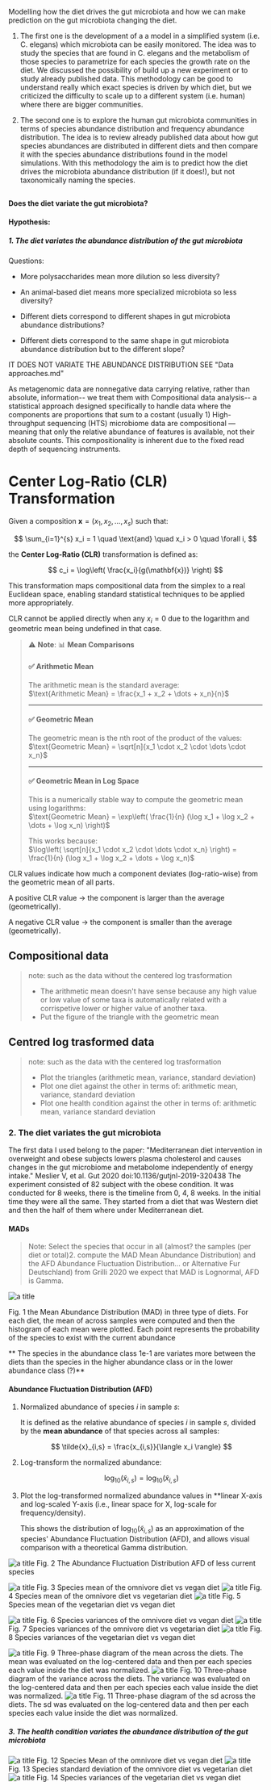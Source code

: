 Modelling how the diet drives the gut microbiota and how we can make prediction on the gut microbiota changing the diet. 

1. The first one is the development of a a model in a simplified system (i.e. C. elegans) which microbiota can be easily monitored. The idea was to study the species that are found in C. elegans and the metabolism of those species to parametrize for each species the growth rate on the diet. We discussed the possibility of build up a new experiment or to study already published data. This methodology can be good to understand really which exact species is driven by which diet, but we criticized the difficulty to scale up to a different system (i.e. human) where there are bigger communities.

2. The second one is to explore the human gut microbiota communities in terms of species abundance distribution and frequency abundance distribution. The idea is to review already published data about how gut species abundances are distributed in different diets and then compare it with the species abundance distributions found in the model simulations. With this methodology the aim is to predict how the diet drives the microbiota abundance distribution (if it does!), but not taxonomically naming the species.

##

#### Does the diet variate the gut microbiota?
#### Hypothesis:

##### 1. The diet variates the abundance distribution of the gut microbiota

Questions:

-  More polysaccharides mean more dilution so less diversity?

-  An animal-based diet means more specialized microbiota so less diversity?

- Different diets correspond to different shapes in gut microbiota abundance distributions?

- Different diets correspond to the same shape in gut microbiota abundance distribution but to the different slope?

IT DOES NOT VARIATE THE ABUNDANCE DISTRIBUTION SEE "Data approaches.md"




As metagenomic data are nonnegative data carrying relative, rather than absolute, information-- we treat them with Compositional data analysis-- a statistical approach designed specifically to handle data where the components are proportions that sum to a costant (usually 1)
High-throughput sequencing (HTS) microbiome data are compositional — meaning that only the relative abundance of features is available, not their absolute counts. This compositionality is inherent due to the fixed read depth of sequencing instruments. 



# Center Log-Ratio (CLR) Transformation

Given a composition $\mathbf{x} = (x_1, x_2, \ldots, x_s)$ such that:

$$
\sum_{i=1}^{s} x_i = 1 \quad \text{and} \quad x_i > 0 \quad \forall i,
$$

the **Center Log-Ratio (CLR)** transformation is defined as:

$$
c_i = \log\left( \frac{x_i}{g(\mathbf{x})} \right)
$$



This transformation maps compositional data from the simplex to a real Euclidean space, enabling standard statistical techniques to be applied more appropriately.

CLR cannot be applied directly when any $x_i = 0$ due to the logarithm and geometric mean being undefined in that case. 
> ⚠️ **Note**: 📊 **Mean Comparisons**
>
> #### ✅ Arithmetic Mean
>
> The arithmetic mean is the standard average:  
> $\text{Arithmetic Mean} = \frac{x_1 + x_2 + \dots + x_n}{n}$
>
> ---
>
> #### ✅ Geometric Mean
>
> The geometric mean is the nth root of the product of the values:  
> $\text{Geometric Mean} = \sqrt[n]{x_1 \cdot x_2 \cdot \dots \cdot x_n}$
>
> ---
>
> #### ✅ Geometric Mean in Log Space
>
> This is a numerically stable way to compute the geometric mean using logarithms:  
> $\text{Geometric Mean} = \exp\left( \frac{1}{n} (\log x_1 + \log x_2 + \dots + \log x_n) \right)$
>
> This works because:  
> $\log\left( \sqrt[n]{x_1 \cdot x_2 \cdot \dots \cdot x_n} \right) = \frac{1}{n} (\log x_1 + \log x_2 + \dots + \log x_n)$

CLR values indicate how much a component deviates (log-ratio-wise) from the geometric mean of all parts.

A positive CLR value → the component is larger than the average (geometrically).

A negative CLR value → the component is smaller than the average (geometrically).


## Compositional data
>note: such as the data without the centered log trasformation
>* The arithmetic mean doesn't have sense because any high value or low value of some taxa is automatically related with a corrispetive lower or higher value of another taxa.
>* Put the figure of the triangle with the geometric mean

## Centred log trasformed data
>note: such as the data with the centered log trasformation
>* Plot the triangles (arithmetic mean, variance, standard deviation)
>* Plot one diet against the other in terms of: arithmetic mean, variance, standard deviation
>* Plot one health condition against the other in terms of: arithmetic mean, variance standard deviation 





### 2. The diet variates the gut microbiota
The first data I used belong to the paper: "Mediterranean diet intervention in overweight and obese subjects lowers plasma cholesterol and causes changes in the gut microbiome and metabolome independently of energy intake." Meslier V, et al. Gut 2020 doi:10.1136/gutjnl-2019-320438 The experiment consisted of 82 subject with the obese condition. It was conducted for 8 weeks, there is the timeline from 0, 4, 8 weeks. In the initial time they were all the same. They started from a diet that was Western diet and then the half of them where under Mediterranean diet. 

#### MADs
> Note: Select the species that occur in all (almost? the samples (per diet or total) compute the MAD Mean Abundance Distribution) and the AFD Abundance Fluctuation Distribution... or Alternative Fur Deutschland) from Grilli 2020 we expect
that MAD is Lognormal, AFD is Gamma.

![a title](MADs.png) 

Fig. 1 the Mean Abundance Distribution (MAD) in three type of diets. For each diet, the mean of across samples were computed and then the histogram of each mean were plotted. Each point represents the probability of the species to exist with the current abundance 

** The species in the abundance class 1e-1 are variates more between the diets than the species in the higher abundance class or in the lower abundance class (?)**


#### Abundance Fluctuation Distribution (AFD)

1. Normalized abundance of species *i* in sample *s*:
   
   It is defined as the relative abundance of species *i* in sample *s*, divided by the **mean abundance** of that species across all samples:

   $$
   \tilde{x}_{i,s} = \frac{x_{i,s}}{\langle x_i \rangle}
   $$

2. Log-transform the normalized abundance:

   $$
   \log_{10}(\tilde{x}_{i,s}) = \log_{10}\left( \tilde{x}_{i,s} \right)
   $$

3. Plot the log-transformed normalized abundance values in **linear X-axis and log-scaled Y-axis (i.e., linear space for X, log-scale for frequency/density).

   This shows the distribution of $\log_{10}(\tilde{x}_{i,s})$ as an approximation of the species' Abundance Fluctuation Distribution (AFD), and allows visual comparison with a theoretical Gamma distribution.

![a title](DeFilippisData\AFDsRelMean.png) 
Fig. 2 The Abundance Fluctuation Distribution AFD of less current species


![a title](DeFilippisData\meanOV_plot.png) 
Fig. 3  Species  mean of the omnivore diet vs vegan diet
![a title](DeFilippisData\meanOVG_plot.png) 
Fig. 4  Species mean of the omnivore diet vs vegetarian diet
![a title](DeFilippisData\meanVVG_plot.png) 
Fig. 5  Species mean of the vegetarian diet vs vegan diet

![a title](DeFilippisData\OV_plot.png) 
Fig. 6  Species variances of the omnivore diet vs vegan diet
![a title](DeFilippisData\OVG_plot.png) 
Fig. 7  Species variances of the omnivore diet vs vegetarian diet
![a title](DeFilippisData\VVG_plot.png) 
Fig. 8  Species variances of the vegetarian diet vs vegan diet

![a title](DeFilippisData\TriangleMean.png) 
Fig. 9  Three-phase diagram of the mean across the diets. The mean was evaluated on the log-centered data and then per each species each value inside the diet was normalized.
![a title](DeFilippisData\TriangleVAR.png) 
Fig. 10  Three-phase diagram of the variance across the diets. The variance was evaluated on the log-centered data and then per each species each value inside the diet was normalized.
![a title](DeFilippisData\TriangleSD.png) 
Fig. 11  Three-phase diagram of the sd across the diets. The sd was evaluated on the log-centered data and then per each species each value inside the diet was normalized.

##### 3. The health condition variates the abundance distribution of the gut microbiota
![a title](Diarrhea\MeanHealthyDiar_plot.png) 
Fig. 12  Species Mean of the omnivore diet vs vegan diet
![a title](Diarrhea\SdHealthyDiar_plot.png) 
Fig. 13  Species standard deviation of the omnivore diet vs vegetarian diet
![a title](Diarrhea\VarHealthyDiar_plot.png) 
Fig. 14  Species variances of the vegetarian diet vs vegan diet



